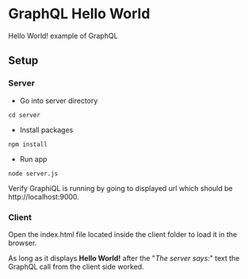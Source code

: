 
# GraphQL Hello World

Hello World! example of GraphQL

## Setup

### Server

-  Go into server directory

```
cd server
```

-  Install packages

```
npm install
```

-  Run app

```
node server.js
```

Verify GraphiQL is running by going to displayed url which should be http://localhost:9000.

### Client

Open the index.html file located inside the client folder to load it in the browser.

As long as it displays **Hello World!** after the "*The server says:*" text the GraphQL call from the client side worked.
